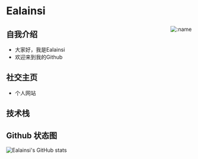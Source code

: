 <div>
<h1 align="left">Ealainsi</h1> 
  <img src="https://count.getloli.com/get/@:name" alt=":name" style="float:right; margin: 5px;" />
</div>

<div>
  <h2 align="left"> 自我介绍</h2>
  <ul>
    <li>大家好，我是Ealainsi</li>
    <li>欢迎来到我的Github</li>
  </ul>
</div>

<div>
<h2 align="left"> 社交主页</h2>
<ul>
    <li>个人网站</li>
</ul>
</div>

<div>
  <h2 align="left">技术栈</h2>

</div>

<div>
  <h2 align="left"> Github 状态图</h2>

  ![Ealainsi's GitHub stats](https://github-readme-stats.vercel.app/api?username=ealainsi)
</div>



